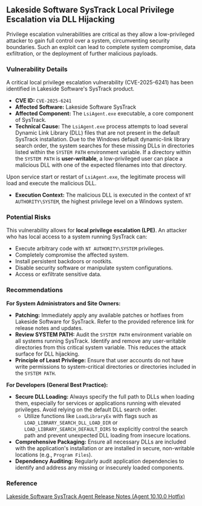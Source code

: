 ## Lakeside Software SysTrack Local Privilege Escalation via DLL Hijacking

Privilege escalation vulnerabilities are critical as they allow a low-privileged attacker to gain full control over a system, circumventing security boundaries. Such an exploit can lead to complete system compromise, data exfiltration, or the deployment of further malicious payloads.

### Vulnerability Details

A critical local privilege escalation vulnerability (CVE-2025-6241) has been identified in Lakeside Software's SysTrack product.

*   **CVE ID:** `CVE-2025-6241`
*   **Affected Software:** Lakeside Software SysTrack
*   **Affected Component:** The `LsiAgent.exe` executable, a core component of SysTrack.
*   **Technical Cause:** The `LsiAgent.exe` process attempts to load several Dynamic Link Library (DLL) files that are not present in the default SysTrack installation. Due to the Windows default dynamic-link library search order, the system searches for these missing DLLs in directories listed within the `SYSTEM PATH` environment variable. If a directory within the `SYSTEM PATH` is **user-writable**, a low-privileged user can place a malicious DLL with one of the expected filenames into that directory.

Upon service start or restart of `LsiAgent.exe`, the legitimate process will load and execute the malicious DLL.

*   **Execution Context:** The malicious DLL is executed in the context of `NT AUTHORITY\SYSTEM`, the highest privilege level on a Windows system.

### Potential Risks

This vulnerability allows for **local privilege escalation (LPE)**. An attacker who has local access to a system running SysTrack can:

*   Execute arbitrary code with `NT AUTHORITY\SYSTEM` privileges.
*   Completely compromise the affected system.
*   Install persistent backdoors or rootkits.
*   Disable security software or manipulate system configurations.
*   Access or exfiltrate sensitive data.

### Recommendations

**For System Administrators and Site Owners:**

*   **Patching:** Immediately apply any available patches or hotfixes from Lakeside Software for SysTrack. Refer to the provided reference link for release notes and updates.
*   **Review SYSTEM PATH:** Audit the `SYSTEM PATH` environment variable on all systems running SysTrack. Identify and remove any user-writable directories from this critical system variable. This reduces the attack surface for DLL hijacking.
*   **Principle of Least Privilege:** Ensure that user accounts do not have write permissions to system-critical directories or directories included in the `SYSTEM PATH`.

**For Developers (General Best Practice):**

*   **Secure DLL Loading:** Always specify the full path to DLLs when loading them, especially for services or applications running with elevated privileges. Avoid relying on the default DLL search order.
    *   Utilize functions like `LoadLibraryEx` with flags such as `LOAD_LIBRARY_SEARCH_DLL_LOAD_DIR` or `LOAD_LIBRARY_SEARCH_DEFAULT_DIRS` to explicitly control the search path and prevent unexpected DLL loading from insecure locations.
*   **Comprehensive Packaging:** Ensure all necessary DLLs are included with the application's installation or are installed in secure, non-writable locations (e.g., `Program Files`).
*   **Dependency Auditing:** Regularly audit application dependencies to identify and address any missing or insecurely loaded components.

### Reference

[Lakeside Software SysTrack Agent Release Notes (Agent 10.10.0 Hotfix)](https://documentation.lakesidesoftware.com/en/Content/Release%20Notes/Agent/10_10_0%20Hotfix%20Agent%20Release%20Notes%20On%20Premises.htm?tocpath=Release%20Notes%7CAgent%7C_____13)